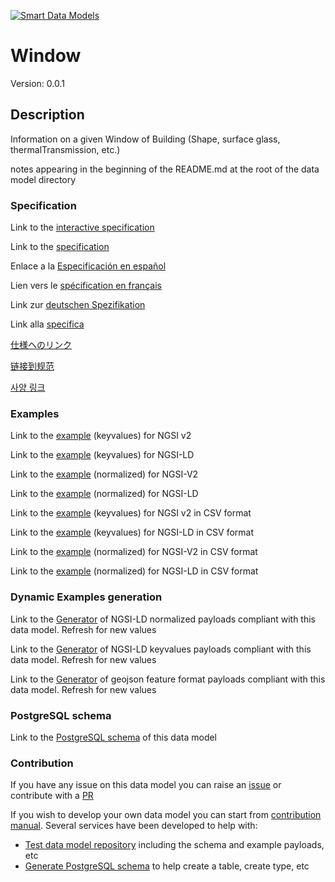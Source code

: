 [![Smart Data Models](https://smartdatamodels.org/wp-content/uploads/2022/01/SmartDataModels_logo.png "Logo")](https://smartdatamodels.org)
# Window
Version: 0.0.1

## Description 

Information on a given Window of Building (Shape, surface glass, thermalTransmission, etc.)

notes appearing in the beginning of the README.md at the root of the data model directory
### Specification

Link to the [interactive specification](https://swagger.lab.fiware.org/?url=https://smart-data-models.github.io/dataModel.ZEB/Window/swagger.yaml)

Link to the [specification](https://github.com/smart-data-models/dataModel.ZEB/blob/master/Window/doc/spec.md)

Enlace a la [Especificación en español](https://github.com/smart-data-models/dataModel.ZEB/blob/master/Window/doc/spec_ES.md)

Lien vers le [spécification en français](https://github.com/smart-data-models/dataModel.ZEB/blob/master/Window/doc/spec_FR.md)

Link zur [deutschen Spezifikation](https://github.com/smart-data-models/dataModel.ZEB/blob/master/Window/doc/spec_DE.md)

Link alla [specifica](https://github.com/smart-data-models/dataModel.ZEB/blob/master/Window/doc/spec_IT.md)

[仕様へのリンク](https://github.com/smart-data-models/dataModel.ZEB/blob/master/Window/doc/spec_JA.md)

[链接到规范](https://github.com/smart-data-models/dataModel.ZEB/blob/master/Window/doc/spec_ZH.md)

[사양 링크](https://github.com/smart-data-models/dataModel.ZEB/blob/master/Window/doc/spec_KO.md)
### Examples

Link to the [example](https://smart-data-models.github.io/dataModel.ZEB/Window/examples/example.json) (keyvalues) for NGSI v2

Link to the [example](https://smart-data-models.github.io/dataModel.ZEB/Window/examples/example.jsonld) (keyvalues) for NGSI-LD

Link to the [example](https://smart-data-models.github.io/dataModel.ZEB/Window/examples/example-normalized.json) (normalized) for NGSI-V2

Link to the [example](https://smart-data-models.github.io/dataModel.ZEB/Window/examples/example-normalized.jsonld) (normalized) for NGSI-LD

Link to the [example](https://github.com/smart-data-models/dataModel.ZEB/blob/master/Window/examples/example.json.csv) (keyvalues) for NGSI v2 in CSV format

Link to the [example](https://github.com/smart-data-models/dataModel.ZEB/blob/master/Window/examples/example.jsonld.csv) (keyvalues) for NGSI-LD in CSV format

Link to the [example](https://github.com/smart-data-models/dataModel.ZEB/blob/master/Window/examples/example-normalized.json.csv) (normalized) for NGSI-V2 in CSV format

Link to the [example](https://github.com/smart-data-models/dataModel.ZEB/blob/master/Window/examples/example-normalized.jsonld.csv) (normalized) for NGSI-LD in CSV format
### Dynamic Examples generation

Link to the [Generator](https://smartdatamodels.org/extra/ngsi-ld_generator.php?schemaUrl=https://raw.githubusercontent.com/smart-data-models/dataModel.ZEB/master/Window/schema.json&email=info@smartdatamodels.org) of NGSI-LD normalized payloads compliant with this data model. Refresh for new values

Link to the [Generator](https://smartdatamodels.org/extra/ngsi-ld_generator_keyvalues.php?schemaUrl=https://raw.githubusercontent.com/smart-data-models/dataModel.ZEB/master/Window/schema.json&email=info@smartdatamodels.org) of NGSI-LD keyvalues payloads compliant with this data model. Refresh for new values

Link to the [Generator](https://smartdatamodels.org/extra/geojson_features_generator.php?schemaUrl=https://raw.githubusercontent.com/smart-data-models/dataModel.ZEB/master/Window/schema.json&email=info@smartdatamodels.org) of geojson feature format payloads compliant with this data model. Refresh for new values
### PostgreSQL schema

Link to the [PostgreSQL schema](https://github.com/smart-data-models/dataModel.ZEB/blob/master/Window/schema.sql) of this data model
### Contribution

 If you have any issue on this data model you can raise an [issue](https://github.com/smart-data-models/dataModel.ZEB/issues)  or contribute with a [PR](https://github.com/smart-data-models/dataModel.ZEB/pulls)

 If you wish to develop your own data model you can start from [contribution manual](https://bit.ly/contribution_manual). Several services have been developed to help with: 
 - [Test data model repository](https://smartdatamodels.org/index.php/data-models-contribution-api/) including the schema and example payloads, etc
 - [Generate PostgreSQL schema](https://smartdatamodels.org/index.php/sql-service/) to help create a table, create type, etc